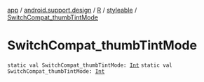 [app](../../../index.md) / [android.support.design](../../index.md) / [R](../index.md) / [styleable](index.md) / [SwitchCompat_thumbTintMode](./-switch-compat_thumb-tint-mode.md)

# SwitchCompat_thumbTintMode

`static val SwitchCompat_thumbTintMode: `[`Int`](https://kotlinlang.org/api/latest/jvm/stdlib/kotlin/-int/index.html)
`static val SwitchCompat_thumbTintMode: `[`Int`](https://kotlinlang.org/api/latest/jvm/stdlib/kotlin/-int/index.html)